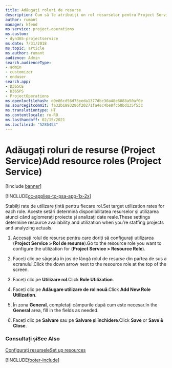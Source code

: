 ```yaml
---
title: Adăugați roluri de resurse
description: Cum să le atribuiți un rol resurselor pentru Project Service
author: rumant
manager: kfend
ms.service: project-operations
ms.custom:
- dyn365-projectservice
ms.date: 7/31/2018
ms.topic: article
ms.author: rumant
audience: Admin
search.audienceType:
- admin
- customizer
- enduser
search.app:
- D365CE
- D365PS
- ProjectOperations
ms.openlocfilehash: d0e86cd56d75eeda1377dbc30a48e6888a50af0e
ms.sourcegitcommit: fa32b1893286f20271fa4ec4be8fc68bd135f53c
ms.translationtype: HT
ms.contentlocale: ro-RO
ms.lasthandoff: 02/15/2021
ms.locfileid: "5285453"
---
```

# <a name="add-resource-roles-project-service"></a><span data-ttu-id="c8b76-103">Adăugați roluri de resurse (Project Service)</span><span class="sxs-lookup"><span data-stu-id="c8b76-103">Add resource roles (Project Service)</span></span>

[!include [banner](../includes/psa-now-project-operations.md)]

[!INCLUDE[cc-applies-to-psa-app-1x-2x](../includes/cc-applies-to-psa-app-1x-2x.md)]

<span data-ttu-id="c8b76-104">Stabilți rate de utilizare țintă pentru fiecare rol.</span><span class="sxs-lookup"><span data-stu-id="c8b76-104">Set target utilization rates for each role.</span></span> <span data-ttu-id="c8b76-105">Aceste setări determină disponibilitatea resurselor și utilizarea atunci când aglomerați proiecte și analizați date reale.</span><span class="sxs-lookup"><span data-stu-id="c8b76-105">These settings determine resource availability and utilization when you’re staffing projects and analyzing actuals.</span></span>  
  
1.  <span data-ttu-id="c8b76-106">Accesați rolul de resurse pentru care doriți să configurați utilizarea (**Project Service > Rol de resurse**).</span><span class="sxs-lookup"><span data-stu-id="c8b76-106">Go to the resource role you want to configure the utilization for (**Project Service > Resource Role**).</span></span>  
  
2.  <span data-ttu-id="c8b76-107">Faceți clic pe săgeata în jos de lângă rolul de resurse din partea de sus a ecranului.</span><span class="sxs-lookup"><span data-stu-id="c8b76-107">Click the down arrow next to the resource role at the top of the screen.</span></span>  
  
3.  <span data-ttu-id="c8b76-108">Faceți clic pe **Utilizare rol**.</span><span class="sxs-lookup"><span data-stu-id="c8b76-108">Click **Role Utilization**.</span></span>  
  
4.  <span data-ttu-id="c8b76-109">Faceți clic pe **Adăugare utilizare de rol nouă**.</span><span class="sxs-lookup"><span data-stu-id="c8b76-109">Click **Add New Role Utilization**.</span></span>  
  
5.  <span data-ttu-id="c8b76-110">În zona **General**, completați câmpurile după cum este necesar.</span><span class="sxs-lookup"><span data-stu-id="c8b76-110">In the **General** area, fill in the fields as needed.</span></span>  
  
6.  <span data-ttu-id="c8b76-111">Faceți clic pe **Salvare** sau pe **Salvare și închidere**.</span><span class="sxs-lookup"><span data-stu-id="c8b76-111">Click **Save** or **Save & Close**.</span></span>  
  
### <a name="see-also"></a><span data-ttu-id="c8b76-112">Consultați și</span><span class="sxs-lookup"><span data-stu-id="c8b76-112">See Also</span></span>  
 [<span data-ttu-id="c8b76-113">Configurați resursele</span><span class="sxs-lookup"><span data-stu-id="c8b76-113">Set up resources</span></span>](../psa/set-up-resources.md)


[!INCLUDE[footer-include](../includes/footer-banner.md)]
